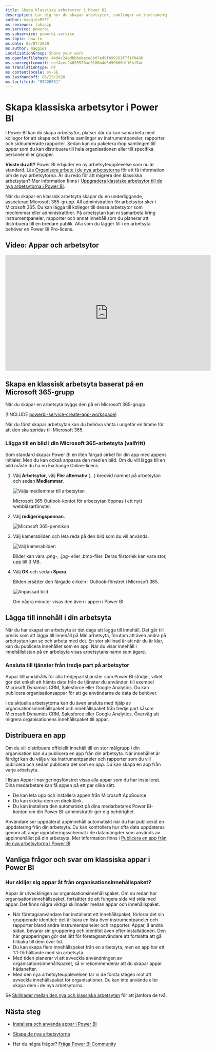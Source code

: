 ```yaml
---
title: Skapa klassiska arbetsytor i Power BI
description: Lär dig hur du skapar arbetsytor, samlingar av instrumentpaneler, rapporter och sidnumrerade rapporter som skapats för att förse din organisation med viktiga mått.
author: maggiesMSFT
ms.reviewer: lukaszp
ms.service: powerbi
ms.subservice: powerbi-service
ms.topic: how-to
ms.date: 05/07/2020
ms.author: maggies
LocalizationGroup: Share your work
ms.openlocfilehash: 44d4c24edbb6ebece8b07ed9fb99261f7f1f0408
ms.sourcegitcommit: eef4eee24695570ae3186b4d8d99660df16bf54c
ms.translationtype: HT
ms.contentlocale: sv-SE
ms.lasthandoff: 06/23/2020
ms.locfileid: "85226531"
---
```

# <a name="create-classic-workspaces-in-power-bi"></a>Skapa klassiska arbetsytor i Power BI

I Power BI kan du skapa *arbetsytor*, platser där du kan samarbeta med kollegor för att skapa och förfina samlingar av instrumentpaneler, rapporter och sidnumrerade rapporter. Sedan kan du paketera ihop samlingen till *appar* som du kan distribuera till hela organisationen eller till specifika personer eller grupper. 

**Visste du att?** Power BI erbjuder en ny arbetsyteupplevelse som nu är standard. Läs [Organisera arbete i de nya arbetsytorna](service-new-workspaces.md) för att få information om de nya arbetsytorna. Är du redo för att migrera den klassiska arbetsytan? Mer information finns i [Uppgradera klassiska arbetsytor till de nya arbetsytorna i Power BI](service-upgrade-workspaces.md).

När du skapar en klassisk arbetsyta skapar du en underliggande, associerad Microsoft 365-grupp. All administration för arbetsytor sker i Microsoft 365. Du kan lägga till kollegor till dessa arbetsytor som medlemmar eller administratörer. På arbetsytan kan ni samarbeta kring instrumentpaneler, rapporter och annat innehåll som du planerar att distribuera till en bredare publik. Alla som du lägger till i en arbetsyta behöver en Power BI Pro-licens.

## <a name="video-apps-and-workspaces"></a>Video: Appar och arbetsytor
<iframe width="640" height="360" src="https://www.youtube.com/embed/Ey5pyrr7Lk8?showinfo=0" frameborder="0" allowfullscreen></iframe>

## <a name="create-a-classic-workspace-based-on-a-microsoft-365-group"></a>Skapa en klassisk arbetsyta baserat på en Microsoft 365-grupp

När du skapar en arbetsyta byggs den på en Microsoft 365-grupp.

[!INCLUDE [powerbi-service-create-app-workspace](../includes/powerbi-service-create-app-workspace.md)]

När du först skapar arbetsytan kan du behöva vänta i ungefär en timme för att den ska spridas till Microsoft 365.

### <a name="add-an-image-to-your-microsoft-365-workspace-optional"></a>Lägga till en bild i din Microsoft 365-arbetsyta (valfritt)
Som standard skapar Power BI en liten färgad cirkel för din app med appens initialer. Men du kan också anpassa den med en bild. Om du vill lägga till en bild måste du ha en Exchange Online-licens.

1. Välj **Arbetsytor**, välj **Fler alternativ** (...) bredvid namnet på arbetsytan och sedan **Medlemmar**. 
   
     ![Välja medlemmar till arbetsytan](media/service-create-workspaces/power-bi-workspace-old-members.png)
   
    Microsoft 365 Outlook-kontot för arbetsytan öppnas i ett nytt webbläsarfönster.
2. Välj **redigeringspennan**.
   
     ![Microsoft 365-pennikon](media/service-create-workspaces/power-bi-workspace-old-edit-group.png)
3. Välj kamerabilden och leta reda på den bild som du vill använda.
   
     ![Välj kamerabilden](media/service-create-workspaces/power-bi-workspace-old-camera.png)

     Bilder kan vara .png-, .jpg- eller .bmp-filer. Deras filstorlek kan vara stor, upp till 3 MB. 

4. Välj **OK** och sedan **Spara**.
   
    Bilden ersätter den färgade cirkeln i Outlook-fönstret i Microsoft 365.
   
     ![Anpassad bild](media/service-create-workspaces/power-bi-workspace-old-new-image.png)
   
    Om några minuter visas den även i appen i Power BI.

## <a name="add-content-to-your-workspace"></a>Lägga till innehåll i din arbetsyta

När du har skapat en arbetsyta är det dags att lägga till innehåll. Det går till precis som att lägga till innehåll på Min arbetsyta, förutom att även andra på arbetsytan kan se och arbeta med det. En stor skillnad är att när du är klar, kan du publicera innehållet som en app. När du visar innehåll i innehållslistan på en arbetsyta visas arbetsytans namn som ägare.

### <a name="connect-to-third-party-services-in-workspaces"></a>Ansluta till tjänster från tredje part på arbetsytor

Appar tillhandahålls för alla tredjepartstjänster som Power BI stödjer, vilket gör det enkelt att hämta data från de tjänster du använder, till exempel Microsoft Dynamics CRM, Salesforce eller Google Analytics. Du kan publicera organisationsappar för att ge användarna de data de behöver.

I de aktuella arbetsytorna kan du även ansluta med hjälp av organisationsinnehållspaket och innehållspaket från tredje part såsom Microsoft Dynamics CRM, Salesforce eller Google Analytics. Överväg att migrera organisationens innehållspaket till appar.

## <a name="distribute-an-app"></a>Distribuera en app

Om du vill distribuera officiellt innehåll till en stor målgrupp i din organisation kan du publicera en app från din arbetsyta.  När innehållet är färdigt kan du välja vilka instrumentpaneler och rapporter som du vill publicera och sedan publicera det som en *app*. Du kan skapa en app från varje arbetsyta.

I listan Appar i navigeringsfönstret visas alla appar som du har installerat. Dina medarbetare kan få appen på ett par olika sätt. 
- De kan leta upp och installera appen från Microsoft AppSource
- Du kan skicka dem en direktlänk. 
- Du kan installera den automatiskt på dina medarbetares Power BI-konton om din Power BI-administratör ger dig behörighet. 

Användare ser uppdaterat appinnehåll automatiskt när du har publicerat en uppdatering från din arbetsyta. Du kan kontrollera hur ofta data uppdateras genom att ange uppdateringsschemat i de datamängder som används av appinnehållet på din arbetsyta. Mer information finns i [Publicera en app från de nya arbetsytorna i Power BI](service-create-distribute-apps.md).

## <a name="power-bi-classic-apps-faq"></a>Vanliga frågor och svar om klassiska appar i Power BI

### <a name="how-are-apps-different-from-organizational-content-packs"></a>Hur skiljer sig appar åt från organisationsinnehållspaket?
Appar är utvecklingen av organisationsinnehållspaket. Om du redan har organisationsinnehållspaket, fortsätter de att fungera sida vid sida med appar. Det finns några viktiga skillnader mellan appar och innehållspaket. 

* När företagsanvändare har installerat ett innehållspaket, förlorar det sin grupperade identitet: det är bara en lista över instrumentpaneler och rapporter bland andra instrumentpaneler och rapporter. Appar, å andra sidan, bevarar sin gruppering och identitet även efter installationen. Den här grupperingen gör det lätt för företagsanvändare att fortsätta att gå tillbaka till dem över tid.
* Du kan skapa flera innehållspaket från en arbetsyta, men en app har ett 1:1-förhållande med sin arbetsyta. 
* Med tiden planerar vi att avveckla användningen av organisationsinnehållspaket, så vi rekommenderar att du skapar appar hädanefter.  
* Med den nya arbetsyteupplevelsen tar vi de första stegen mot att avveckla innehållspaket för organisationer. Du kan inte använda eller skapa dem i de nya arbetsytorna.

Se [Skillnader mellan den nya och klassiska arbetsytan](service-new-workspaces.md#new-and-classic-workspace-differences) för att jämföra de två. 

## <a name="next-steps"></a>Nästa steg
* [Installera och använda appar i Power BI](service-create-distribute-apps.md)
- [Skapa de nya arbetsytorna](service-create-the-new-workspaces.md)
* Har du några frågor? [Fråga Power BI Community](https://community.powerbi.com/)
